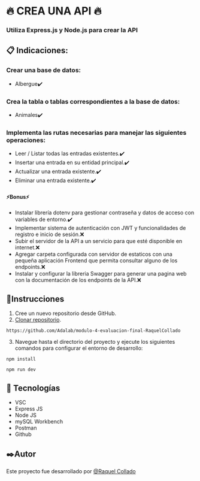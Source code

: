 # 🔥 CREA UNA API 🔥

### Utiliza Express.js y Node.js para crear la API

## 📋 Indicaciones:
### Crear una base de datos:
- Albergue✔️
### Crea la tabla o tablas correspondientes a la base de datos:
- Animales✔️
### Implementa las rutas necesarias para manejar las siguientes operaciones:
- Leer / Listar todas las entradas existentes.✔️
- Insertar una entrada en su entidad principal.✔️
- Actualizar una entrada existente.✔️
- Eliminar una entrada existente.✔️
#### ⚡Bonus⚡
- Instalar librería dotenv para gestionar contraseña y datos de acceso con variables de entorno.✔️
- Implementar sistema de autenticación con JWT y funcionalidades de registro e inicio de sesión.❌
- Subir el servidor de la API a un servicio para que esté disponible en internet.❌
- Agregar carpeta configurada con servidor de estaticos con una pequeña aplicación Frontend que permita consultar alguno de los endpoints.❌
- Instalar y configurar la libreria Swagger para generar una pagina web con la documentación de los endpoints de la API.❌
## 🚀Instrucciones
1. Cree un nuevo repositorio desde GitHub.
2. [Clonar repositorio](https://github.com/Adalab/modulo-4-evaluacion-final-RaquelCollado.git).
```
https://github.com/Adalab/modulo-4-evaluacion-final-RaquelCollado
```
3. Navegue hasta el directorio del proyecto y ejecute los siguientes comandos para configurar el entorno de desarrollo:
```
npm install
```
```
npm run dev
```
## 📌 Tecnologías
- VSC
- Express JS
- Node JS
- mySQL Workbench
- Postman
- Github

## ✒️Autor
 Este proyecto fue desarrollado por
[@Raquel Collado](https://github.com/RaquelCollado)
